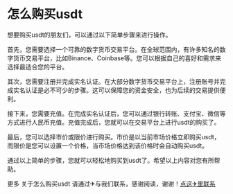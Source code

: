 # 怎么购买usdt

想要购买usdt的朋友们，可以通过以下简单步骤来进行操作。

首先，您需要选择一个可靠的数字货币交易平台。在全球范围内，有许多知名的数字货币交易平台，比如Binance、Coinbase等。您可以根据自己的喜好和需求来选择最适合您的平台。

其次，您需要注册并完成实名认证。在大部分数字货币交易平台上，注册账号并完成实名认证是必不可少的步骤。这可以保障您的资金安全，也为后续的交易提供便利。

接下来，您需要充值。在完成实名认证后，您可以通过银行转账、支付宝、微信等方式进行人民币充值。充值完成后，您就可以在交易平台上进行usdt的购买了。

最后，您可以选择市价或限价进行购买。市价是以当前市场价格立即购买usdt，而限价是您可以设置一个价格，当市场价格达到该价格时会自动购买usdt。

通过以上简单的步骤，您就可以轻松地购买到usdt了。希望以上内容对您有所帮助。

更多 关于怎么购买usdt 请通过✈与我们联系，感谢阅读，谢谢！[点这✈里联系](https://a.k02.cc)